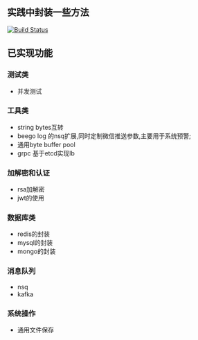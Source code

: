## 实践中封装一些方法

[![Build Status](https://travis-ci.org/cafra/utils.svg?branch=master)](https://travis-ci.org/cafra/utils)

## 已实现功能

### 测试类
- 并发测试

### 工具类
- string bytes互转
- beego log 的nsq扩展,同时定制微信推送参数,主要用于系统预警;
- 通用byte buffer pool
- grpc 基于etcd实现lb

### 加解密和认证
- rsa加解密
- jwt的使用

### 数据库类
- redis的封装
- mysql的封装
- mongo的封装

### 消息队列
  - nsq
  - kafka
 
### 系统操作 
- 通用文件保存
